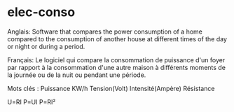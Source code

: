 # elec-conso
Anglais: Software that compares the power consumption of a home compared to the consumption of another house at different times of the day or night or during a period.

Français: Le logiciel qui compare la consommation de puissance d'un foyer par rapport à la consommation d'une autre maison à différents moments de la journée ou de la nuit ou pendant une période.

Mots clés :
Puissance KW/h
Tension(Volt)
Intensité(Ampère)
Résistance

U=RI
P=UI
P=RI²
